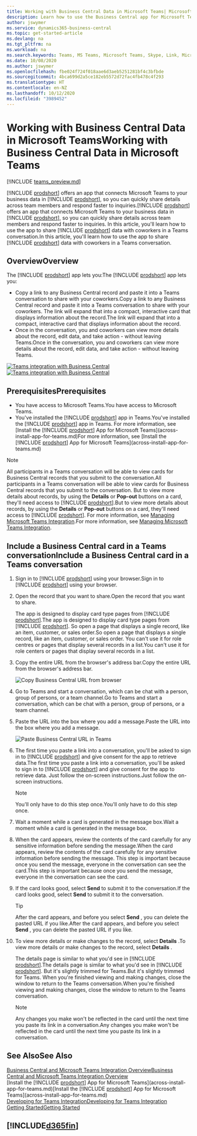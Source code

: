 ```yaml
---
title: Working with Business Central Data in Microsoft Teams| Microsoft Docs
description: Learn how to use the Business Central app for Microsoft Teams.
author: jswymer
ms.service: dynamics365-business-central
ms.topic: get-started-article
ms.devlang: na
ms.tgt_pltfrm: na
ms.workload: na
ms.search.keywords: Teams, MS Teams, Microsoft Teams, Skype, Link, Microsoft 365, collaborate, collaboration, teamwork
ms.date: 10/08/2020
ms.author: jswymer
ms.openlocfilehash: fbe024f724f018aae6d3aeb5251281bf4c3bfbde
ms.sourcegitcommit: 4bca699d2a5ce182eb5572d72fac4fb478c4f293
ms.translationtype: HT
ms.contentlocale: en-NZ
ms.lasthandoff: 10/12/2020
ms.locfileid: "3989452"
---
```

# <a name="working-with-business-central-data-in-microsoft-teams"></a><span data-ttu-id="e927d-103">Working with Business Central Data in Microsoft Teams</span><span class="sxs-lookup"><span data-stu-id="e927d-103">Working with Business Central Data in Microsoft Teams</span></span>

[!INCLUDE [teams_preview.md](includes/teams_preview.md)]

<span data-ttu-id="e927d-104">[!INCLUDE [prodshort](includes/prodshort.md)] offers an app that connects Microsoft Teams to your business data in [!INCLUDE [prodshort](includes/prodshort.md)], so you can quickly share details across team members and respond faster to inquiries.</span><span class="sxs-lookup"><span data-stu-id="e927d-104">[!INCLUDE [prodshort](includes/prodshort.md)] offers an app that connects Microsoft Teams to your business data in [!INCLUDE [prodshort](includes/prodshort.md)], so you can quickly share details across team members and respond faster to inquiries.</span></span> <span data-ttu-id="e927d-105">In this article, you'll learn how to use the app to share [!INCLUDE [prodshort](includes/prodshort.md)] data with coworkers in a Teams conversation.</span><span class="sxs-lookup"><span data-stu-id="e927d-105">In this article, you'll learn how to use the app to share [!INCLUDE [prodshort](includes/prodshort.md)] data with coworkers in a Teams conversation.</span></span>

## <a name="overview"></a><span data-ttu-id="e927d-106">Overview</span><span class="sxs-lookup"><span data-stu-id="e927d-106">Overview</span></span>

<span data-ttu-id="e927d-107">The [!INCLUDE [prodshort](includes/prodshort.md)] app lets you:</span><span class="sxs-lookup"><span data-stu-id="e927d-107">The [!INCLUDE [prodshort](includes/prodshort.md)] app lets you:</span></span>

- <span data-ttu-id="e927d-108">Copy a link to any Business Central record and paste it into a Teams conversation to share with your coworkers.</span><span class="sxs-lookup"><span data-stu-id="e927d-108">Copy a link to any Business Central record and paste it into a Teams conversation to share with your coworkers.</span></span> <span data-ttu-id="e927d-109">The link will expand that into a compact, interactive card that displays information about the record.</span><span class="sxs-lookup"><span data-stu-id="e927d-109">The link will expand that into a compact, interactive card that displays information about the record.</span></span>
- <span data-ttu-id="e927d-110">Once in the conversation, you and coworkers can view more details about the record, edit data, and take action - without leaving Teams.</span><span class="sxs-lookup"><span data-stu-id="e927d-110">Once in the conversation, you and coworkers can view more details about the record, edit data, and take action - without leaving Teams.</span></span>

<span data-ttu-id="e927d-111">[![Teams integration with Business Central](media/teams-intro-v3.png)](media/teams-intro-v3.png#lightbox)</span><span class="sxs-lookup"><span data-stu-id="e927d-111">[![Teams integration with Business Central](media/teams-intro-v3.png)](media/teams-intro-v3.png#lightbox)</span></span>

## <a name="prerequisites"></a><span data-ttu-id="e927d-112">Prerequisites</span><span class="sxs-lookup"><span data-stu-id="e927d-112">Prerequisites</span></span>

- <span data-ttu-id="e927d-113">You have access to Microsoft Teams.</span><span class="sxs-lookup"><span data-stu-id="e927d-113">You have access to Microsoft Teams.</span></span>
- <span data-ttu-id="e927d-114">You've installed the [!INCLUDE [prodshort](includes/prodshort.md)] app in Teams.</span><span class="sxs-lookup"><span data-stu-id="e927d-114">You've installed the [!INCLUDE [prodshort](includes/prodshort.md)] app in Teams.</span></span> <span data-ttu-id="e927d-115">For more information, see [Install the [!INCLUDE [prodshort](includes/prodshort.md)] App for Microsoft Teams](across-install-app-for-teams.md)</span><span class="sxs-lookup"><span data-stu-id="e927d-115">For more information, see [Install the [!INCLUDE [prodshort](includes/prodshort.md)] App for Microsoft Teams](across-install-app-for-teams.md)</span></span>

> [!NOTE]
> <span data-ttu-id="e927d-116">All participants in a Teams conversation will be able to view cards for Business Central records that you submit to the conversation.</span><span class="sxs-lookup"><span data-stu-id="e927d-116">All participants in a Teams conversation will be able to view cards for Business Central records that you submit to the conversation.</span></span> <span data-ttu-id="e927d-117">But to view more details about records, by using the **Details** or **Pop-out** buttons on a card, they'll need access to [!INCLUDE [prodshort](includes/prodshort.md)].</span><span class="sxs-lookup"><span data-stu-id="e927d-117">But to view more details about records, by using the **Details** or **Pop-out** buttons on a card, they'll need access to [!INCLUDE [prodshort](includes/prodshort.md)].</span></span> <span data-ttu-id="e927d-118">For more information, see [Managing Microsoft Teams Integration](admin-teams-integration.md#minimum-requirements-1).</span><span class="sxs-lookup"><span data-stu-id="e927d-118">For more information, see [Managing Microsoft Teams Integration](admin-teams-integration.md#minimum-requirements-1).</span></span>
<!--
- People You and your coworkers have the following permissions in [!INCLUDE [prodshort](includes/prodshort.md)]
  - To paste a [!INCLUDE [prodshort](includes/prodshort.md)] link into a Teams conversation and have it expand into a card, you have to have at least permission to view the page and its data.
  - Once a card is submitted into a conversation, any user in that conversation can view that card without having permission to Business Central.
  - For other users to view more details from card, they must also have view permission, as a minimum, to the page and its data. If they want to change data, they'll need modify permissions.

  Setting up permissions is typically done by an administrator. For more information, see [Managing Microsoft Teams Integration](admin-teams-integration.md).-->

## <a name="include-a-business-central-card-in-a-teams-conversation"></a><span data-ttu-id="e927d-119">Include a Business Central card in a Teams conversation</span><span class="sxs-lookup"><span data-stu-id="e927d-119">Include a Business Central card in a Teams conversation</span></span>

1. <span data-ttu-id="e927d-120">Sign in to [!INCLUDE [prodshort](includes/prodshort.md)] using your browser.</span><span class="sxs-lookup"><span data-stu-id="e927d-120">Sign in to [!INCLUDE [prodshort](includes/prodshort.md)] using your browser.</span></span>
2. <span data-ttu-id="e927d-121">Open the record that you want to share.</span><span class="sxs-lookup"><span data-stu-id="e927d-121">Open the record that you want to share.</span></span>

    <span data-ttu-id="e927d-122">The app is designed to display card type pages from [!INCLUDE [prodshort](includes/prodshort.md)].</span><span class="sxs-lookup"><span data-stu-id="e927d-122">The app is designed to display card type pages from [!INCLUDE [prodshort](includes/prodshort.md)].</span></span> <span data-ttu-id="e927d-123">So open a page that displays a single record, like an item, customer, or sales order.</span><span class="sxs-lookup"><span data-stu-id="e927d-123">So open a page that displays a single record, like an item, customer, or sales order.</span></span> <span data-ttu-id="e927d-124">You can't use it for role centres or pages that display several records in a list.</span><span class="sxs-lookup"><span data-stu-id="e927d-124">You can't use it for role centers or pages that display several records in a list.</span></span>

3. <span data-ttu-id="e927d-125">Copy the entire URL from the browser's address bar.</span><span class="sxs-lookup"><span data-stu-id="e927d-125">Copy the entire URL from the browser's address bar.</span></span>

   ![Copy Business Central URL from browser](media/teams-url.png)
4. <span data-ttu-id="e927d-127">Go to Teams and start a conversation, which can be chat with a person, group of persons, or a team channel.</span><span class="sxs-lookup"><span data-stu-id="e927d-127">Go to Teams and start a conversation, which can be chat with a person, group of persons, or a team channel.</span></span>

    <!--Teams imposes a few limitations here eg. you cannot unfurl a link during a Voice/Video call :/ We should probably only mention this in a Troubleshooting section (and i hope it will also be fixed soon)-->
5. <span data-ttu-id="e927d-128">Paste the URL into the box where you add a message.</span><span class="sxs-lookup"><span data-stu-id="e927d-128">Paste the URL into the box where you add a message.</span></span>

   ![Paste Business Central URL in Teams](media/teams-paste-url.png)
6. <span data-ttu-id="e927d-130">The first time you paste a link into a conversation, you'll be asked to sign in to [!INCLUDE [prodshort](includes/prodshort.md)] and give consent for the app to retrieve data.</span><span class="sxs-lookup"><span data-stu-id="e927d-130">The first time you paste a link into a conversation, you'll be asked to sign in to [!INCLUDE [prodshort](includes/prodshort.md)] and give consent for the app to retrieve data.</span></span> <span data-ttu-id="e927d-131">Just follow the on-screen instructions.</span><span class="sxs-lookup"><span data-stu-id="e927d-131">Just follow the on-screen instructions.</span></span>

    > [!NOTE]
    > <span data-ttu-id="e927d-132">You'll only have to do this step once.</span><span class="sxs-lookup"><span data-stu-id="e927d-132">You'll only have to do this step once.</span></span>

7. <span data-ttu-id="e927d-133">Wait a moment while a card is generated in the message box.</span><span class="sxs-lookup"><span data-stu-id="e927d-133">Wait a moment while a card is generated in the message box.</span></span>

8. <span data-ttu-id="e927d-134">When the card appears, review the contents of the card carefully for any sensitive information before sending the message.</span><span class="sxs-lookup"><span data-stu-id="e927d-134">When the card appears, review the contents of the card carefully for any sensitive information before sending the message.</span></span> <span data-ttu-id="e927d-135">This step is important because once you send the message, everyone in the conversation can see the card.</span><span class="sxs-lookup"><span data-stu-id="e927d-135">This step is important because once you send the message, everyone in the conversation can see the card.</span></span>

9. <span data-ttu-id="e927d-136">If the card looks good, select **Send** to submit it to the conversation.</span><span class="sxs-lookup"><span data-stu-id="e927d-136">If the card looks good, select **Send** to submit it to the conversation.</span></span>

    > [!TIP]
    > <span data-ttu-id="e927d-137">After the card appears, and before you select **Send** , you can delete the pasted URL if you like.</span><span class="sxs-lookup"><span data-stu-id="e927d-137">After the card appears, and before you select **Send** , you can delete the pasted URL if you like.</span></span>

10. <span data-ttu-id="e927d-138">To view more details or make changes to the record, select **Details** .</span><span class="sxs-lookup"><span data-stu-id="e927d-138">To view more details or make changes to the record, select **Details** .</span></span>

    <span data-ttu-id="e927d-139">The details page is similar to what you'd see in [!INCLUDE [prodshort](includes/prodshort.md)].</span><span class="sxs-lookup"><span data-stu-id="e927d-139">The details page is similar to what you'd see in [!INCLUDE [prodshort](includes/prodshort.md)].</span></span> <span data-ttu-id="e927d-140">But it's slightly trimmed for Teams.</span><span class="sxs-lookup"><span data-stu-id="e927d-140">But it's slightly trimmed for Teams.</span></span> <span data-ttu-id="e927d-141">When you're finished viewing and making changes, close the window to return to the Teams conversation.</span><span class="sxs-lookup"><span data-stu-id="e927d-141">When you're finished viewing and making changes, close the window to return to the Teams conversation.</span></span>

    > [!NOTE]
    > <span data-ttu-id="e927d-142">Any changes you make won't be reflected in the card until the next time you paste its link in a conversation.</span><span class="sxs-lookup"><span data-stu-id="e927d-142">Any changes you make won't be reflected in the card until the next time you paste its link in a conversation.</span></span>

## <a name="see-also"></a><span data-ttu-id="e927d-143">See Also</span><span class="sxs-lookup"><span data-stu-id="e927d-143">See Also</span></span>

[<span data-ttu-id="e927d-144">Business Central and Microsoft Teams Integration Overview</span><span class="sxs-lookup"><span data-stu-id="e927d-144">Business Central and Microsoft Teams Integration Overview</span></span>](across-teams-overview.md)  
<span data-ttu-id="e927d-145">[Install the [!INCLUDE [prodshort](includes/prodshort.md)] App for Microsoft Teams](across-install-app-for-teams.md)</span><span class="sxs-lookup"><span data-stu-id="e927d-145">[Install the [!INCLUDE [prodshort](includes/prodshort.md)] App for Microsoft Teams](across-install-app-for-teams.md)</span></span>  
[<span data-ttu-id="e927d-146">Developing for Teams Integration</span><span class="sxs-lookup"><span data-stu-id="e927d-146">Developing for Teams Integration</span></span>](/dynamics365/business-central/dev-itpro/developer/devenv-develop-for-teams)  
[<span data-ttu-id="e927d-147">Getting Started</span><span class="sxs-lookup"><span data-stu-id="e927d-147">Getting Started</span></span>](product-get-started.md)  

## [!INCLUDE[d365fin](includes/free_trial_md.md)]  
